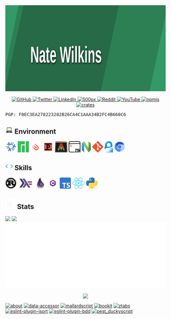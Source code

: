 <img src="./banner.svg" width="100%" height="270px" />

<p align="center">
  <a href="https://github.com/nate-wilkins">
    <img src="https://img.shields.io/badge/-GitHub-181717?logo=github&style=for-the-badge" alt="GitHub" />
  </a>
  <a href="https://twitter.com/_natewilkins">
    <img src="https://img.shields.io/badge/-Twitter-61DAFB?logo=twitter&logoColor=white&color=34dcfc&style=for-the-badge" alt="Twitter" />
  </a>
  <a href="https://www.linkedin.com/in/nathanielwilkins/">
    <img src="https://img.shields.io/badge/-LinkedIn-0A66C2?logo=linkedin&logoColor=white&style=for-the-badge" alt="LinkedIn" />
  </a>
  <a href="https://500px.com/p/Nate-Wilkins?view=photos">
    <img src="https://img.shields.io/badge/-500px-181717?logo=500px&logoColor=white&style=for-the-badge" alt="500px" />
  </a>
  <a href="https://www.reddit.com/user/nate-wilkins">
    <img src="https://img.shields.io/badge/-Reddit-FF4500?logo=reddit&logoColor=white&style=for-the-badge" alt="Reddit" />
  </a>
  <a href="https://www.youtube.com/@nate-wilkins">
    <img src="https://img.shields.io/badge/-YouTube-FF0000?logo=youtube&logoColor=white&style=for-the-badge" alt="YouTube" />
  </a>
  <a href="https://www.npmjs.com/~nate-wilkins">
    <img src="https://img.shields.io/badge/-npm-CB3837?logo=npm&logoColor=white&style=for-the-badge" alt="npmjs" />
  </a>
  <a href="https://crates.io/users/Nate-Wilkins">
    <img src="https://img.shields.io/badge/-crates-000000?logo=npm&logoColor=white&style=for-the-badge" alt="crates" />
  </a>
</p>

<pre>
PGP: F0EC3EA278223282B26CA4C1AAA34B2FC4B660C6
</pre>

## <img src="./icon_laptop.png" width="24" /> Environment

<img src="./badge_nixos.png" height="35" /> <img src="./badge_manjaro.png" height="35" /> <img src="./badge_i3.png" height="35" /> <img src="./badge_polybar.png" height="35" /> <img src="./badge_alacritty.png" height="35" /> <img src="./badge_zsh.png" height="35" /> <img src="./badge_neovim.png" height="35" /> <img src="./badge_git.png" height="35" /> <img src="./badge_gpg.png" height="35" /> <img src="./badge_chromium.png" height="35" />

## <img src="./icon_skills.webp" width="24" /> Skills

<img src="./badge_language_rust.png" height="35" /> <img src="./badge_language_haskell.png" height="35" /> <img src="./badge_language_elixir.png" height="35" /> <img src="./badge_language_csharp.png" height="35" /> <img src="./badge_language_typescript.png" height="35" /> <img src="./badge_web_react.png" height="35" /> <img src="./badge_language_python.png" height="35" />

## <img src="./icon_stats.gif" width="32"> Stats

<img src="https://github-readme-stats.vercel.app/api?username=nate-wilkins&show_icons=true&hide_border=true&count_private=true&include_all_commits=true&theme=transparent" /> <img src="https://github-readme-stats.vercel.app/api/top-langs/?username=nate-wilkins&show_icons=true&hide_border=true&layout=compact&langs_count=8&theme=transparent"/>
![Metrics](./github-metrics.svg)

<p align="center">
  <img align="center" src="https://github-readme-streak-stats.herokuapp.com/?user=nate-wilkins&theme=transparent" />
</p>

[![about](https://github-readme-stats.vercel.app/api/pin/?username=nate-wilkins&repo=about&theme=transparent)](https://github.com/nate-wilkins/about)
[![data-accessor](https://github-readme-stats.vercel.app/api/pin/?username=nate-wilkins&repo=data-accessor&theme=transparent)](https://github.com/nate-wilkins/data-accessor)
[![mallardscript](https://github-readme-stats.vercel.app/api/pin/?username=nate-wilkins&repo=mallardscript&theme=transparent)](https://github.com/nate-wilkins/mallardscript)
[![bookit](https://github-readme-stats.vercel.app/api/pin/?username=nate-wilkins&repo=bookit&theme=transparent)](https://github.com/nate-wilkins/bookit)
[![ztabs](https://github-readme-stats.vercel.app/api/pin/?username=nate-wilkins&repo=ztabs&theme=transparent)](https://github.com/nate-wilkins/ztabs)
[![eslint-plugin-jsort](https://github-readme-stats.vercel.app/api/pin/?username=nate-wilkins&repo=eslint-plugin-jsort&theme=transparent)](https://github.com/nate-wilkins/eslint-plugin-jsort)
[![eslint-plugin-bdd](https://github-readme-stats.vercel.app/api/pin/?username=nate-wilkins&repo=eslint-plugin-bdd&theme=transparent)](https://github.com/nate-wilkins/eslint-plugin-bdd)
[![pest_duckyscript](https://github-readme-stats.vercel.app/api/pin/?username=nate-wilkins&repo=pest_duckyscript&theme=transparent)](https://github.com/nate-wilkins/pest_duckyscript)
